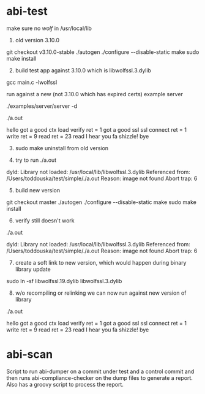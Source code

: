 abi-test
========

make sure no *wolf* in /usr/local/lib

1) old version 3.10.0

git checkout v3.10.0-stable
./autogen
./configure --disable-static
make
sudo make install

2) build test app against 3.10.0  which is libwolfssl.3.dylib

gcc main.c -lwolfssl

run against a new (not 3.10.0 which has expired certs) example server

./examples/server/server -d

./a.out

hello
got a good ctx
load verify ret = 1
got a good ssl
ssl connect ret = 1
write ret = 9
read ret = 23
read I hear you fa shizzle!
bye

3) sudo make uninstall from old version

4) try to run ./a.out

dyld: Library not loaded: /usr/local/lib/libwolfssl.3.dylib
  Referenced from: /Users/toddouska/test/simple/./a.out
  Reason: image not found
Abort trap: 6

5) build new version

git checkout master
./autogen
./configure --disable-static
make
sudo make install

6) verify still doesn't work

./a.out

dyld: Library not loaded: /usr/local/lib/libwolfssl.3.dylib
  Referenced from: /Users/toddouska/test/simple/./a.out
  Reason: image not found
Abort trap: 6

7) create a soft link to new version, which would happen during binary library
update

sudo ln -sf libwolfssl.19.dylib libwolfssl.3.dylib

8) w/o recompiling or relinking we can now run against new version of library

./a.out

hello
got a good ctx
load verify ret = 1
got a good ssl
ssl connect ret = 1
write ret = 9
read ret = 23
read I hear you fa shizzle!
bye


abi-scan
========

Script to run abi-dumper on a commit under test and a control commit and
then runs abi-compliance-checker on the dump files to generate a report.
Also has a groovy script to process the report.
